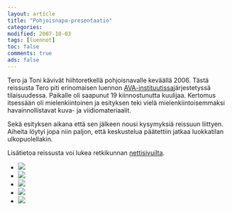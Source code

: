 ```yaml
--- 
layout: article 
title: "Pohjoisnapa-presentaatio" 
categories: 
modified: 2007-10-03 
tags: [luennot]
toc: false 
comments: true 
ads: false 
--- 
```


Tero ja Toni kävivät hiihtoretkellä pohjoisnavalle keväällä 2006. Tästä
reissusta Tero piti erinomaisen luennon
[AVA-instituutissa](http://www.ava-instituutti.fi/)järjestetyssä
tilaisuudessa. Paikalle oli saapunut 19 kiinnostunutta kuulijaa.
Kertomus itsessään oli mielenkiintoinen ja esityksen teki vielä
mielenkiintoisemmaksi havainnollistavat kuva- ja viidiomateriaalit.

Sekä esityksen aikana että sen jälkeen nousi kysymyksiä reissuun
liittyen. Aiheita löytyi jopa niin paljon, että keskustelua päätettiin
jatkaa luokkatilan ulkopuolellakin.

Lisätietoa reissusta voi lukea retkikunnan
[nettisivuilta](http://www.pohjoisnapa.fi/).

<div class="image-gallery">

-   [![](/Media/Default/ImageGalleries/pohjoisnapa-presentaatio/Thumbnails/Pohjoisnapa%20prezentaatio%20001.jpg)](/Media/Default/ImageGalleries/pohjoisnapa-presentaatio/Pohjoisnapa%20prezentaatio%20001.jpg)
-   [![](/Media/Default/ImageGalleries/pohjoisnapa-presentaatio/Thumbnails/Pohjoisnapa%20prezentaatio%20002.jpg)](/Media/Default/ImageGalleries/pohjoisnapa-presentaatio/Pohjoisnapa%20prezentaatio%20002.jpg)
-   [![](/Media/Default/ImageGalleries/pohjoisnapa-presentaatio/Thumbnails/Pohjoisnapa%20prezentaatio%20003.jpg)](/Media/Default/ImageGalleries/pohjoisnapa-presentaatio/Pohjoisnapa%20prezentaatio%20003.jpg)
-   [![](/Media/Default/ImageGalleries/pohjoisnapa-presentaatio/Thumbnails/Pohjoisnapa%20prezentaatio%20006.jpg)](/Media/Default/ImageGalleries/pohjoisnapa-presentaatio/Pohjoisnapa%20prezentaatio%20006.jpg)
-   [![](/Media/Default/ImageGalleries/pohjoisnapa-presentaatio/Thumbnails/Pohjoisnapa%20prezentaatio%20008.jpg)](/Media/Default/ImageGalleries/pohjoisnapa-presentaatio/Pohjoisnapa%20prezentaatio%20008.jpg)

</div>
